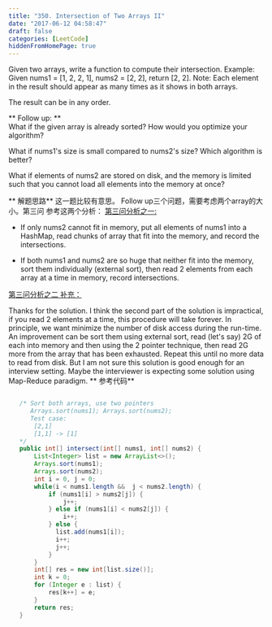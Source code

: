 ```yaml
---
title: "350. Intersection of Two Arrays II"
date: "2017-06-12 04:58:47"
draft: false
categories: [LeetCode]
hiddenFromHomePage: true
---
```

Given two arrays, write a function to compute their intersection.
Example:
Given nums1 = [1, 2, 2, 1], nums2 = [2, 2], return [2, 2].
Note:
Each element in the result should appear as many times as it shows in both arrays.

The result can be in any order.

** Follow up: **   
What if the given array is already sorted? How would you optimize your algorithm?

What if nums1's size is small compared to nums2's size? Which algorithm is better?

What if elements of nums2 are stored on disk, and the memory is limited such that you cannot load all elements into the memory at once?

 ** 解题思路** 
这一题比较有意思。 Follow up三个问题，需要考虑两个array的大小。第三问 参考这两个分析：
[第三问分析之一:](https://discuss.leetcode.com/topic/45992/solution-to-3rd-follow-up-question/2)  
- If only nums2 cannot fit in memory, put all elements of nums1 into a HashMap, read chunks of array that fit into the memory, and record the intersections.

- If both nums1 and nums2 are so huge that neither fit into the memory, sort them individually (external sort), then read 2 elements from each array at a time in memory, record intersections.

[第三问分析之二 补充：](https://discuss.leetcode.com/topic/45992/solution-to-3rd-follow-up-question/4)  
 
Thanks for the solution. I think the second part of the solution is impractical, if you read 2 elements at a time, this procedure will take forever. In principle, we want minimize the number of disk access during the run-time.
An improvement can be sort them using external sort, read (let's say) 2G of each into memory and then using the 2 pointer technique, then read 2G more from the array that has been exhausted. Repeat this until no more data to read from disk.
But I am not sure this solution is good enough for an interview setting. Maybe the interviewer is expecting some solution using Map-Reduce paradigm.
** 参考代码** 

 ```java
 
    /* Sort both arrays, use two pointers
       Arrays.sort(nums1); Arrays.sort(nums2);
       Test case: 
        [2,1]
        [1,1] -> [1]
    */
    public int[] intersect(int[] nums1, int[] nums2) {
        List<Integer> list = new ArrayList<>();
        Arrays.sort(nums1);
        Arrays.sort(nums2);
        int i = 0, j = 0;
        while(i < nums1.length &&  j < nums2.length) {
            if (nums1[i] > nums2[j]) {
                j++;
            } else if (nums1[i] < nums2[j]) {
                i++;
            } else {
              list.add(nums1[i]);
              i++;
              j++;
            }
        }
        int[] res = new int[list.size()];
        int k = 0;
        for (Integer e : list) {
            res[k++] = e;
        }
        return res;
    }
```
